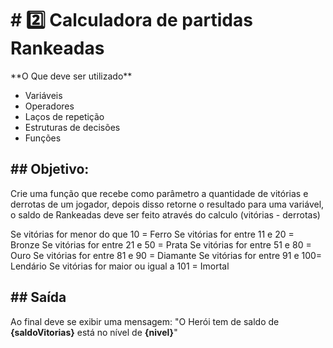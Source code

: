 <h1># 2️⃣ Calculadora de partidas Rankeadas</h1>
**O Que deve ser utilizado**

- Variáveis
- Operadores
- Laços de repetição
- Estruturas de decisões
- Funções

<h2>## Objetivo:</h2>

Crie uma função que recebe como parâmetro a quantidade de vitórias e derrotas de um jogador,
depois disso retorne o resultado para uma variável, o saldo de Rankeadas deve ser feito através do calculo (vitórias - derrotas)

Se vitórias for menor do que 10 = Ferro
Se vitórias for entre 11 e 20 = Bronze
Se vitórias for entre 21 e 50 = Prata
Se vitórias for entre 51 e 80 = Ouro
Se vitórias for entre 81 e 90 = Diamante
Se vitórias for entre 91 e 100= Lendário
Se vitórias for maior ou igual a 101 = Imortal

<h2>## Saída</h2>

Ao final deve se exibir uma mensagem:
"O Herói tem de saldo de **{saldoVitorias}** está no nível de **{nivel}**"
